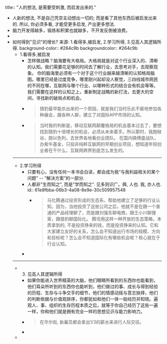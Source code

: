 title:: "人的想法, 是需要受刺激, 而启发出来的."

- 人新的想法, 不是自己凭空主动想出一切的; 而是看了其他东西后被启发出来的. 所以, 你必须多看, 才能受更多启发, 产出更多想法.
- 脑力开发得越多，锻炼和积累也就越多，不开发反倒被浪费。
-
- 如何得到"见识"的增长? 来源: 1.看得多,被启发, 2.学习所得, 3.见高人其逻辑所得.
  background-color:: #264c9b
  backgroundcolor:: #264c9b
	- 1.看得多,被启发
		- 怎样做战略？脑海要有大格局。大格局就是对这个行业深入的、清晰的认知。我们需要花足够的时间去了解行业，去思考对手，去观察现象。
		  你的脑海里必须有一个对于这个行业越来越清晰的认知格局脑图。哪里已经是过度竞争，哪里刚兴起却没人察觉，三四线城市网民的不同在哪，互联网与哪个行业、以哪种形式的结合会有机会等等。
		  我们需要在这样的认知之上，重新制定战略的新打法，去更大的空间，寻找新的破局点和机会。
		- > 猎豹最早能杀出来的一个原因，就是我们当时乐此不疲地参加各种展会，跟各种人聊，建立了对国际APP市场的认知。
		- > 当时我的判断是，移动互联网颠覆格局的机会基本过去了，要想找到猎豹十倍增长的机会，必须从未来着手。所以那时，我跑硅谷，跑以色列，去世界各地看创业团队。
		  在国内搞傅盛战队，办紫牛基金，只投非纯粹互联网的早期创业项目，想知道年轻创业者在干什么，互联网跨界到底怎么发生的。
	- ---
	- 2.学习所得
		- 只要有心，没有任何一本书会白读，都会成为我“与我利益相关的某个问题” -- “解决方案”的一部分.
		- 人都非"生而知之", 而是"学而知之". 见多则识广。舜, 人也. 我, 亦人也.
		  id:: 61e8fbba-06b3-4a08-8e9e-30c509957548
			- > 马化腾通过投资形成的生态系，帮助他建立了足够的行业认知。因为，当他投资了这些公司之后，他就不是在跟一个普通的产品经理聊了，而是跟刘强东聊电商，跟王小川聊搜索，跟猎豹聊国际化。
			  腾讯用这样一种开放的生态策略，本质拿到的, 不是投资挣来的钱，而是投资挣来的认知。它和大家建立友好的关系，怎么会不知道出行市场的规模、方向和目标呢？怎么会不知道国际化有哪些机会呢？核心就在于行业认知。
		-
	- ---
	- 3. 见高人其逻辑所得
		- 如果你能进入世界精英的大脑，他们眼睛所看到的东西你也能看到，他们耳朵所听到的东西你也能听到，他们做过的事、成长与得到经验的历程、生存与斗争交手的细节，他们的情感动摇与意志抉择，他们的判断依据与价值观排序，你都犹如和他们一体一般经历并知晓。遍观人、事、组织的生存历程本质之后，就等于你自己经历了这些一遍一样，你和他们就是拥有完全一样的思想见识与能力影响力。
		- > 在华尔街, 新雇员都会拿出1/3的薪水来进行人际交往。
		-
	-